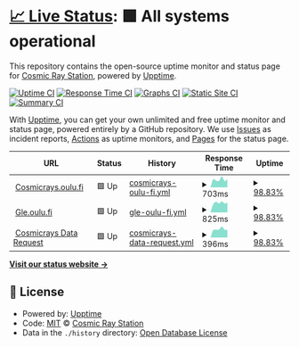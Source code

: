 # [📈 Live Status](https://Cosmic-Ray-Station.github.io/upptime): <!--live status--> **🟩 All systems operational**

This repository contains the open-source uptime monitor and status page for [Cosmic Ray Station](https://cosmicrays.oulu.fi/), powered by [Upptime](https://github.com/upptime/upptime).

[![Uptime CI](https://github.com/Cosmic-Ray-Station/upptime/workflows/Uptime%20CI/badge.svg)](https://github.com/Cosmic-Ray-Station/upptime/actions?query=workflow%3A%22Uptime+CI%22)
[![Response Time CI](https://github.com/Cosmic-Ray-Station/upptime/workflows/Response%20Time%20CI/badge.svg)](https://github.com/Cosmic-Ray-Station/upptime/actions?query=workflow%3A%22Response+Time+CI%22)
[![Graphs CI](https://github.com/Cosmic-Ray-Station/upptime/workflows/Graphs%20CI/badge.svg)](https://github.com/Cosmic-Ray-Station/upptime/actions?query=workflow%3A%22Graphs+CI%22)
[![Static Site CI](https://github.com/Cosmic-Ray-Station/upptime/workflows/Static%20Site%20CI/badge.svg)](https://github.com/Cosmic-Ray-Station/upptime/actions?query=workflow%3A%22Static+Site+CI%22)
[![Summary CI](https://github.com/Cosmic-Ray-Station/upptime/workflows/Summary%20CI/badge.svg)](https://github.com/Cosmic-Ray-Station/upptime/actions?query=workflow%3A%22Summary+CI%22)

With [Upptime](https://upptime.js.org), you can get your own unlimited and free uptime monitor and status page, powered entirely by a GitHub repository. We use [Issues](https://github.com/Cosmic-Ray-Station/upptime/issues) as incident reports, [Actions](https://github.com/Cosmic-Ray-Station/upptime/actions) as uptime monitors, and [Pages](https://Cosmic-Ray-Station.github.io/upptime) for the status page.

<!--start: status pages-->
<!-- This summary is generated by Upptime (https://github.com/upptime/upptime) -->
<!-- Do not edit this manually, your changes will be overwritten -->
<!-- prettier-ignore -->
| URL | Status | History | Response Time | Uptime |
| --- | ------ | ------- | ------------- | ------ |
| <img alt="" src="https://favicons.githubusercontent.com/cosmicrays.oulu.fi" height="13"> [Cosmicrays.oulu.fi](https://cosmicrays.oulu.fi) | 🟩 Up | [cosmicrays-oulu-fi.yml](https://github.com/Cosmic-Ray-Station/upptime/commits/HEAD/history/cosmicrays-oulu-fi.yml) | <details><summary><img alt="Response time graph" src="./graphs/cosmicrays-oulu-fi/response-time-week.png" height="20"> 703ms</summary><br><a href="https://Cosmic-Ray-Station.github.io/upptime/history/cosmicrays-oulu-fi"><img alt="Response time 703" src="https://img.shields.io/endpoint?url=https%3A%2F%2Fraw.githubusercontent.com%2FCosmic-Ray-Station%2Fupptime%2FHEAD%2Fapi%2Fcosmicrays-oulu-fi%2Fresponse-time.json"></a><br><a href="https://Cosmic-Ray-Station.github.io/upptime/history/cosmicrays-oulu-fi"><img alt="24-hour response time 703" src="https://img.shields.io/endpoint?url=https%3A%2F%2Fraw.githubusercontent.com%2FCosmic-Ray-Station%2Fupptime%2FHEAD%2Fapi%2Fcosmicrays-oulu-fi%2Fresponse-time-day.json"></a><br><a href="https://Cosmic-Ray-Station.github.io/upptime/history/cosmicrays-oulu-fi"><img alt="7-day response time 703" src="https://img.shields.io/endpoint?url=https%3A%2F%2Fraw.githubusercontent.com%2FCosmic-Ray-Station%2Fupptime%2FHEAD%2Fapi%2Fcosmicrays-oulu-fi%2Fresponse-time-week.json"></a><br><a href="https://Cosmic-Ray-Station.github.io/upptime/history/cosmicrays-oulu-fi"><img alt="30-day response time 703" src="https://img.shields.io/endpoint?url=https%3A%2F%2Fraw.githubusercontent.com%2FCosmic-Ray-Station%2Fupptime%2FHEAD%2Fapi%2Fcosmicrays-oulu-fi%2Fresponse-time-month.json"></a><br><a href="https://Cosmic-Ray-Station.github.io/upptime/history/cosmicrays-oulu-fi"><img alt="1-year response time 703" src="https://img.shields.io/endpoint?url=https%3A%2F%2Fraw.githubusercontent.com%2FCosmic-Ray-Station%2Fupptime%2FHEAD%2Fapi%2Fcosmicrays-oulu-fi%2Fresponse-time-year.json"></a></details> | <details><summary><a href="https://Cosmic-Ray-Station.github.io/upptime/history/cosmicrays-oulu-fi">98.83%</a></summary><a href="https://Cosmic-Ray-Station.github.io/upptime/history/cosmicrays-oulu-fi"><img alt="All-time uptime 98.83%" src="https://img.shields.io/endpoint?url=https%3A%2F%2Fraw.githubusercontent.com%2FCosmic-Ray-Station%2Fupptime%2FHEAD%2Fapi%2Fcosmicrays-oulu-fi%2Fuptime.json"></a><br><a href="https://Cosmic-Ray-Station.github.io/upptime/history/cosmicrays-oulu-fi"><img alt="24-hour uptime 98.83%" src="https://img.shields.io/endpoint?url=https%3A%2F%2Fraw.githubusercontent.com%2FCosmic-Ray-Station%2Fupptime%2FHEAD%2Fapi%2Fcosmicrays-oulu-fi%2Fuptime-day.json"></a><br><a href="https://Cosmic-Ray-Station.github.io/upptime/history/cosmicrays-oulu-fi"><img alt="7-day uptime 98.83%" src="https://img.shields.io/endpoint?url=https%3A%2F%2Fraw.githubusercontent.com%2FCosmic-Ray-Station%2Fupptime%2FHEAD%2Fapi%2Fcosmicrays-oulu-fi%2Fuptime-week.json"></a><br><a href="https://Cosmic-Ray-Station.github.io/upptime/history/cosmicrays-oulu-fi"><img alt="30-day uptime 98.83%" src="https://img.shields.io/endpoint?url=https%3A%2F%2Fraw.githubusercontent.com%2FCosmic-Ray-Station%2Fupptime%2FHEAD%2Fapi%2Fcosmicrays-oulu-fi%2Fuptime-month.json"></a><br><a href="https://Cosmic-Ray-Station.github.io/upptime/history/cosmicrays-oulu-fi"><img alt="1-year uptime 98.83%" src="https://img.shields.io/endpoint?url=https%3A%2F%2Fraw.githubusercontent.com%2FCosmic-Ray-Station%2Fupptime%2FHEAD%2Fapi%2Fcosmicrays-oulu-fi%2Fuptime-year.json"></a></details>
| <img alt="" src="https://favicons.githubusercontent.com/gle.oulu.fi" height="13"> [Gle.oulu.fi](https://gle.oulu.fi) | 🟩 Up | [gle-oulu-fi.yml](https://github.com/Cosmic-Ray-Station/upptime/commits/HEAD/history/gle-oulu-fi.yml) | <details><summary><img alt="Response time graph" src="./graphs/gle-oulu-fi/response-time-week.png" height="20"> 825ms</summary><br><a href="https://Cosmic-Ray-Station.github.io/upptime/history/gle-oulu-fi"><img alt="Response time 825" src="https://img.shields.io/endpoint?url=https%3A%2F%2Fraw.githubusercontent.com%2FCosmic-Ray-Station%2Fupptime%2FHEAD%2Fapi%2Fgle-oulu-fi%2Fresponse-time.json"></a><br><a href="https://Cosmic-Ray-Station.github.io/upptime/history/gle-oulu-fi"><img alt="24-hour response time 825" src="https://img.shields.io/endpoint?url=https%3A%2F%2Fraw.githubusercontent.com%2FCosmic-Ray-Station%2Fupptime%2FHEAD%2Fapi%2Fgle-oulu-fi%2Fresponse-time-day.json"></a><br><a href="https://Cosmic-Ray-Station.github.io/upptime/history/gle-oulu-fi"><img alt="7-day response time 825" src="https://img.shields.io/endpoint?url=https%3A%2F%2Fraw.githubusercontent.com%2FCosmic-Ray-Station%2Fupptime%2FHEAD%2Fapi%2Fgle-oulu-fi%2Fresponse-time-week.json"></a><br><a href="https://Cosmic-Ray-Station.github.io/upptime/history/gle-oulu-fi"><img alt="30-day response time 825" src="https://img.shields.io/endpoint?url=https%3A%2F%2Fraw.githubusercontent.com%2FCosmic-Ray-Station%2Fupptime%2FHEAD%2Fapi%2Fgle-oulu-fi%2Fresponse-time-month.json"></a><br><a href="https://Cosmic-Ray-Station.github.io/upptime/history/gle-oulu-fi"><img alt="1-year response time 825" src="https://img.shields.io/endpoint?url=https%3A%2F%2Fraw.githubusercontent.com%2FCosmic-Ray-Station%2Fupptime%2FHEAD%2Fapi%2Fgle-oulu-fi%2Fresponse-time-year.json"></a></details> | <details><summary><a href="https://Cosmic-Ray-Station.github.io/upptime/history/gle-oulu-fi">98.83%</a></summary><a href="https://Cosmic-Ray-Station.github.io/upptime/history/gle-oulu-fi"><img alt="All-time uptime 98.83%" src="https://img.shields.io/endpoint?url=https%3A%2F%2Fraw.githubusercontent.com%2FCosmic-Ray-Station%2Fupptime%2FHEAD%2Fapi%2Fgle-oulu-fi%2Fuptime.json"></a><br><a href="https://Cosmic-Ray-Station.github.io/upptime/history/gle-oulu-fi"><img alt="24-hour uptime 98.83%" src="https://img.shields.io/endpoint?url=https%3A%2F%2Fraw.githubusercontent.com%2FCosmic-Ray-Station%2Fupptime%2FHEAD%2Fapi%2Fgle-oulu-fi%2Fuptime-day.json"></a><br><a href="https://Cosmic-Ray-Station.github.io/upptime/history/gle-oulu-fi"><img alt="7-day uptime 98.83%" src="https://img.shields.io/endpoint?url=https%3A%2F%2Fraw.githubusercontent.com%2FCosmic-Ray-Station%2Fupptime%2FHEAD%2Fapi%2Fgle-oulu-fi%2Fuptime-week.json"></a><br><a href="https://Cosmic-Ray-Station.github.io/upptime/history/gle-oulu-fi"><img alt="30-day uptime 98.83%" src="https://img.shields.io/endpoint?url=https%3A%2F%2Fraw.githubusercontent.com%2FCosmic-Ray-Station%2Fupptime%2FHEAD%2Fapi%2Fgle-oulu-fi%2Fuptime-month.json"></a><br><a href="https://Cosmic-Ray-Station.github.io/upptime/history/gle-oulu-fi"><img alt="1-year uptime 98.83%" src="https://img.shields.io/endpoint?url=https%3A%2F%2Fraw.githubusercontent.com%2FCosmic-Ray-Station%2Fupptime%2FHEAD%2Fapi%2Fgle-oulu-fi%2Fuptime-year.json"></a></details>
| <img alt="" src="https://favicons.githubusercontent.com/cosmicrays.oulu.fi" height="13"> [Cosmicrays Data Request](https://cosmicrays.oulu.fi/webform/onlinequery.cgi?station=DOMC&startday=17&startmonth=02&startyear=2022&starttime=00%3A00&endday=17&endmonth=07&endyear=2022&endtime=00%3A00&resolution=Automatic+choice&outputmode=default) | 🟩 Up | [cosmicrays-data-request.yml](https://github.com/Cosmic-Ray-Station/upptime/commits/HEAD/history/cosmicrays-data-request.yml) | <details><summary><img alt="Response time graph" src="./graphs/cosmicrays-data-request/response-time-week.png" height="20"> 396ms</summary><br><a href="https://Cosmic-Ray-Station.github.io/upptime/history/cosmicrays-data-request"><img alt="Response time 396" src="https://img.shields.io/endpoint?url=https%3A%2F%2Fraw.githubusercontent.com%2FCosmic-Ray-Station%2Fupptime%2FHEAD%2Fapi%2Fcosmicrays-data-request%2Fresponse-time.json"></a><br><a href="https://Cosmic-Ray-Station.github.io/upptime/history/cosmicrays-data-request"><img alt="24-hour response time 396" src="https://img.shields.io/endpoint?url=https%3A%2F%2Fraw.githubusercontent.com%2FCosmic-Ray-Station%2Fupptime%2FHEAD%2Fapi%2Fcosmicrays-data-request%2Fresponse-time-day.json"></a><br><a href="https://Cosmic-Ray-Station.github.io/upptime/history/cosmicrays-data-request"><img alt="7-day response time 396" src="https://img.shields.io/endpoint?url=https%3A%2F%2Fraw.githubusercontent.com%2FCosmic-Ray-Station%2Fupptime%2FHEAD%2Fapi%2Fcosmicrays-data-request%2Fresponse-time-week.json"></a><br><a href="https://Cosmic-Ray-Station.github.io/upptime/history/cosmicrays-data-request"><img alt="30-day response time 396" src="https://img.shields.io/endpoint?url=https%3A%2F%2Fraw.githubusercontent.com%2FCosmic-Ray-Station%2Fupptime%2FHEAD%2Fapi%2Fcosmicrays-data-request%2Fresponse-time-month.json"></a><br><a href="https://Cosmic-Ray-Station.github.io/upptime/history/cosmicrays-data-request"><img alt="1-year response time 396" src="https://img.shields.io/endpoint?url=https%3A%2F%2Fraw.githubusercontent.com%2FCosmic-Ray-Station%2Fupptime%2FHEAD%2Fapi%2Fcosmicrays-data-request%2Fresponse-time-year.json"></a></details> | <details><summary><a href="https://Cosmic-Ray-Station.github.io/upptime/history/cosmicrays-data-request">98.83%</a></summary><a href="https://Cosmic-Ray-Station.github.io/upptime/history/cosmicrays-data-request"><img alt="All-time uptime 98.83%" src="https://img.shields.io/endpoint?url=https%3A%2F%2Fraw.githubusercontent.com%2FCosmic-Ray-Station%2Fupptime%2FHEAD%2Fapi%2Fcosmicrays-data-request%2Fuptime.json"></a><br><a href="https://Cosmic-Ray-Station.github.io/upptime/history/cosmicrays-data-request"><img alt="24-hour uptime 98.83%" src="https://img.shields.io/endpoint?url=https%3A%2F%2Fraw.githubusercontent.com%2FCosmic-Ray-Station%2Fupptime%2FHEAD%2Fapi%2Fcosmicrays-data-request%2Fuptime-day.json"></a><br><a href="https://Cosmic-Ray-Station.github.io/upptime/history/cosmicrays-data-request"><img alt="7-day uptime 98.83%" src="https://img.shields.io/endpoint?url=https%3A%2F%2Fraw.githubusercontent.com%2FCosmic-Ray-Station%2Fupptime%2FHEAD%2Fapi%2Fcosmicrays-data-request%2Fuptime-week.json"></a><br><a href="https://Cosmic-Ray-Station.github.io/upptime/history/cosmicrays-data-request"><img alt="30-day uptime 98.83%" src="https://img.shields.io/endpoint?url=https%3A%2F%2Fraw.githubusercontent.com%2FCosmic-Ray-Station%2Fupptime%2FHEAD%2Fapi%2Fcosmicrays-data-request%2Fuptime-month.json"></a><br><a href="https://Cosmic-Ray-Station.github.io/upptime/history/cosmicrays-data-request"><img alt="1-year uptime 98.83%" src="https://img.shields.io/endpoint?url=https%3A%2F%2Fraw.githubusercontent.com%2FCosmic-Ray-Station%2Fupptime%2FHEAD%2Fapi%2Fcosmicrays-data-request%2Fuptime-year.json"></a></details>

<!--end: status pages-->

[**Visit our status website →**](https://Cosmic-Ray-Station.github.io/upptime)

## 📄 License

- Powered by: [Upptime](https://github.com/upptime/upptime)
- Code: [MIT](./LICENSE) © [Cosmic Ray Station](https://cosmicrays.oulu.fi/)
- Data in the `./history` directory: [Open Database License](https://opendatacommons.org/licenses/odbl/1-0/)

